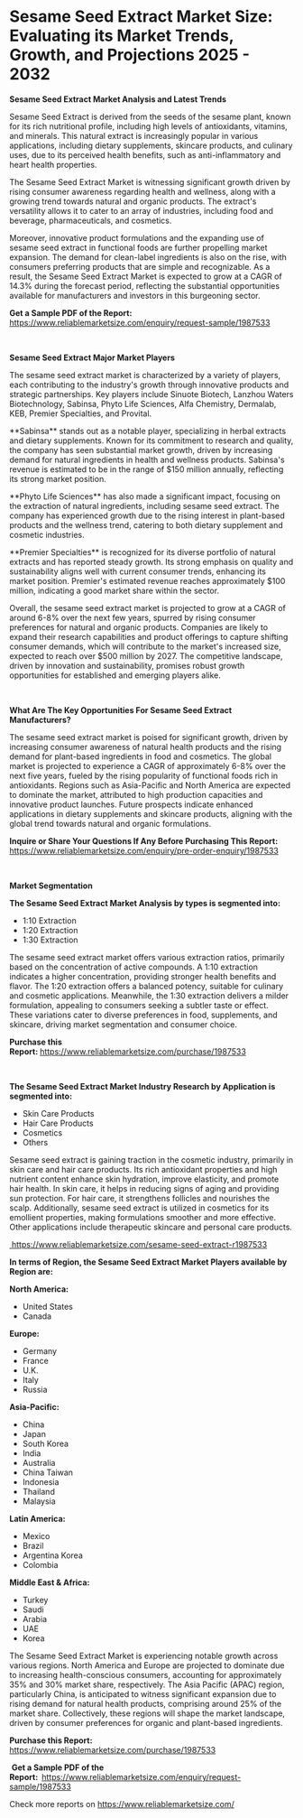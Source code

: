 <p><h1>Sesame Seed Extract Market Size: Evaluating its Market Trends, Growth, and Projections 2025 - 2032</h1></p><p><strong>Sesame Seed Extract Market Analysis and Latest Trends</strong></p>
<p><p>Sesame Seed Extract is derived from the seeds of the sesame plant, known for its rich nutritional profile, including high levels of antioxidants, vitamins, and minerals. This natural extract is increasingly popular in various applications, including dietary supplements, skincare products, and culinary uses, due to its perceived health benefits, such as anti-inflammatory and heart health properties. </p><p>The Sesame Seed Extract Market is witnessing significant growth driven by rising consumer awareness regarding health and wellness, along with a growing trend towards natural and organic products. The extract's versatility allows it to cater to an array of industries, including food and beverage, pharmaceuticals, and cosmetics. </p><p>Moreover, innovative product formulations and the expanding use of sesame seed extract in functional foods are further propelling market expansion. The demand for clean-label ingredients is also on the rise, with consumers preferring products that are simple and recognizable. As a result, the Sesame Seed Extract Market is expected to grow at a CAGR of 14.3% during the forecast period, reflecting the substantial opportunities available for manufacturers and investors in this burgeoning sector.</p></p>
<p><strong>Get a Sample PDF of the Report:&nbsp;</strong> <a href="https://www.reliablemarketsize.com/enquiry/request-sample/1987533?utm_campaign=1872&utm_medium=2&utm_source=Github&utm_content=ia&utm_term=30012025&utm_id=sesame-seed-extract">https://www.reliablemarketsize.com/enquiry/request-sample/1987533</a></p>
<p>&nbsp;</p>
<p><strong>Sesame Seed Extract Major Market Players</strong></p>
<p><p>The sesame seed extract market is characterized by a variety of players, each contributing to the industry's growth through innovative products and strategic partnerships. Key players include Sinuote Biotech, Lanzhou Waters Biotechnology, Sabinsa, Phyto Life Sciences, Alfa Chemistry, Dermalab, KEB, Premier Specialties, and Provital.</p><p>**Sabinsa** stands out as a notable player, specializing in herbal extracts and dietary supplements. Known for its commitment to research and quality, the company has seen substantial market growth, driven by increasing demand for natural ingredients in health and wellness products. Sabinsa's revenue is estimated to be in the range of $150 million annually, reflecting its strong market position.</p><p>**Phyto Life Sciences** has also made a significant impact, focusing on the extraction of natural ingredients, including sesame seed extract. The company has experienced growth due to the rising interest in plant-based products and the wellness trend, catering to both dietary supplement and cosmetic industries.</p><p>**Premier Specialties** is recognized for its diverse portfolio of natural extracts and has reported steady growth. Its strong emphasis on quality and sustainability aligns well with current consumer trends, enhancing its market position. Premier's estimated revenue reaches approximately $100 million, indicating a good market share within the sector.</p><p>Overall, the sesame seed extract market is projected to grow at a CAGR of around 6-8% over the next few years, spurred by rising consumer preferences for natural and organic products. Companies are likely to expand their research capabilities and product offerings to capture shifting consumer demands, which will contribute to the market's increased size, expected to reach over $500 million by 2027. The competitive landscape, driven by innovation and sustainability, promises robust growth opportunities for established and emerging players alike.</p></p>
<p>&nbsp;</p>
<p><strong>What Are The Key Opportunities For Sesame Seed Extract Manufacturers?</strong></p>
<p><p>The sesame seed extract market is poised for significant growth, driven by increasing consumer awareness of natural health products and the rising demand for plant-based ingredients in food and cosmetics. The global market is projected to experience a CAGR of approximately 6-8% over the next five years, fueled by the rising popularity of functional foods rich in antioxidants. Regions such as Asia-Pacific and North America are expected to dominate the market, attributed to high production capacities and innovative product launches. Future prospects indicate enhanced applications in dietary supplements and skincare products, aligning with the global trend towards natural and organic formulations.</p></p>
<p><strong>Inquire or Share Your Questions If Any Before Purchasing This Report:</strong> <a href="https://www.reliablemarketsize.com/enquiry/pre-order-enquiry/1987533?utm_campaign=1872&utm_medium=2&utm_source=Github&utm_content=ia&utm_term=30012025&utm_id=sesame-seed-extract">https://www.reliablemarketsize.com/enquiry/pre-order-enquiry/1987533</a></p>
<p>&nbsp;</p>
<p><strong>Market Segmentation</strong></p>
<p><strong>The Sesame Seed Extract Market Analysis by types is segmented into:</strong></p>
<p><ul><li>1:10 Extraction</li><li>1:20 Extraction</li><li>1:30 Extraction</li></ul></p>
<p><p>The sesame seed extract market offers various extraction ratios, primarily based on the concentration of active compounds. A 1:10 extraction indicates a higher concentration, providing stronger health benefits and flavor. The 1:20 extraction offers a balanced potency, suitable for culinary and cosmetic applications. Meanwhile, the 1:30 extraction delivers a milder formulation, appealing to consumers seeking a subtler taste or effect. These variations cater to diverse preferences in food, supplements, and skincare, driving market segmentation and consumer choice.</p></p>
<p><strong>Purchase this Report:&nbsp;</strong><a href="https://www.reliablemarketsize.com/purchase/1987533?utm_campaign=1872&utm_medium=2&utm_source=Github&utm_content=ia&utm_term=30012025&utm_id=sesame-seed-extract">https://www.reliablemarketsize.com/purchase/1987533</a></p>
<p>&nbsp;</p>
<p><strong>The Sesame Seed Extract Market Industry Research by Application is segmented into:</strong></p>
<p><ul><li>Skin Care Products</li><li>Hair Care Products</li><li>Cosmetics</li><li>Others</li></ul></p>
<p><p>Sesame seed extract is gaining traction in the cosmetic industry, primarily in skin care and hair care products. Its rich antioxidant properties and high nutrient content enhance skin hydration, improve elasticity, and promote hair health. In skin care, it helps in reducing signs of aging and providing sun protection. For hair care, it strengthens follicles and nourishes the scalp. Additionally, sesame seed extract is utilized in cosmetics for its emollient properties, making formulations smoother and more effective. Other applications include therapeutic skincare and personal care products.</p></p>
<p><a href="https://www.reliablemarketsize.com/sesame-seed-extract-r1987533?utm_campaign=1872&utm_medium=2&utm_source=Github&utm_content=ia&utm_term=30012025&utm_id=sesame-seed-extract">&nbsp;https://www.reliablemarketsize.com/sesame-seed-extract-r1987533</a></p>
<p><strong>In terms of Region, the Sesame Seed Extract Market Players available by Region are:</strong></p>
<p>
    <p> <strong> North America: </strong>
        <ul>
            <li>United States</li>
            <li>Canada</li>
        </ul>
        </p> 
    <p> <strong> Europe: </strong>
        <ul>
            <li>Germany</li>
            <li>France</li>
            <li>U.K.</li>
            <li>Italy</li>
            <li>Russia</li>
        </ul>
        </p> 
    <p> <strong> Asia-Pacific: </strong>
        <ul>
            <li>China</li>
            <li>Japan</li>
            <li>South Korea</li>
            <li>India</li>
            <li>Australia</li>
            <li>China Taiwan</li>
            <li>Indonesia</li>
            <li>Thailand</li>
            <li>Malaysia</li>
        </ul>
        </p> 
    <p> <strong> Latin America: </strong>
        <ul>
            <li>Mexico</li>
            <li>Brazil</li>
            <li>Argentina Korea</li>
            <li>Colombia</li>
        </ul>
        </p> 
    <p> <strong> Middle East & Africa: </strong>
        <ul>
            <li>Turkey</li>
            <li>Saudi</li>
            <li>Arabia</li>
            <li>UAE</li>
            <li>Korea</li>
        </ul>
    </p>
    </p>
<p><p>The Sesame Seed Extract Market is experiencing notable growth across various regions. North America and Europe are projected to dominate due to increasing health-conscious consumers, accounting for approximately 35% and 30% market share, respectively. The Asia Pacific (APAC) region, particularly China, is anticipated to witness significant expansion due to rising demand for natural health products, comprising around 25% of the market share. Collectively, these regions will shape the market landscape, driven by consumer preferences for organic and plant-based ingredients.</p></p>
<p><strong>Purchase this Report: </strong><a href="https://www.reliablemarketsize.com/purchase/1987533?utm_campaign=1872&utm_medium=2&utm_source=Github&utm_content=ia&utm_term=30012025&utm_id=sesame-seed-extract">https://www.reliablemarketsize.com/purchase/1987533</a></p>
<p>&nbsp;<strong>Get a Sample PDF of the Report:&nbsp;&nbsp;</strong><a href="https://www.reliablemarketsize.com/enquiry/request-sample/1987533?utm_campaign=1872&utm_medium=2&utm_source=Github&utm_content=ia&utm_term=30012025&utm_id=sesame-seed-extract">https://www.reliablemarketsize.com/enquiry/request-sample/1987533</a></p>
<p><strong></strong></p>
<p>Check more reports on <a href="https://www.reliablemarketsize.com/?utm_campaign=1872&utm_medium=2&utm_source=Github&utm_content=ia&utm_term=30012025&utm_id=sesame-seed-extract">https://www.reliablemarketsize.com/</a></p>